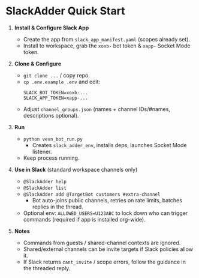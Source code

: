 # SlackAdder Quick Start

1. **Install & Configure Slack App**
   - Create the app from `slack_app_manifest.yaml` (scopes already set).
   - Install to workspace, grab the `xoxb-` bot token & `xapp-` Socket Mode token.

2. **Clone & Configure**
   - `git clone ...` / copy repo.
   - `cp .env.example .env` and edit:
     ```
     SLACK_BOT_TOKEN=xoxb-...
     SLACK_APP_TOKEN=xapp-...
     ```
   - Adjust `channel_groups.json` (names + channel IDs/#names, descriptions optional).

3. **Run**
   - `python vevn_bot_run.py`
     - Creates `slack_adder_env`, installs deps, launches Socket Mode listener.
   - Keep process running.

4. **Use in Slack** (standard workspace channels only)
   - `@SlackAdder help`
   - `@SlackAdder list`
   - `@SlackAdder add @TargetBot customers #extra-channel`
     - Bot auto-joins public channels, retries on rate limits, batches replies in the thread.
   - Optional env: `ALLOWED_USERS=U123ABC` to lock down who can trigger commands (required if app is installed org-wide).

5. **Notes**
   - Commands from guests / shared-channel contexts are ignored.
   - Shared/external channels can be invite targets if Slack policies allow it.
   - If Slack returns `cant_invite` / scope errors, follow the guidance in the threaded reply.
